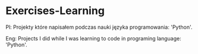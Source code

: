 # Exercises-Learning
Pl:
Projekty które napisałem podczas nauki języka programowania: 'Python'.

Eng: 
Projects I did while I was learning to code in programing language: 'Python'.
